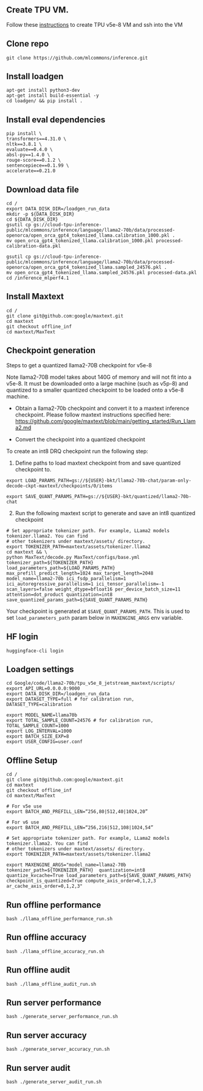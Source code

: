 
## Create TPU VM.
Follow these [instructions](https://cloud.google.com/tpu/docs/v5e-inference#tpu-vm) to create TPU v5e-8 VM and ssh into the VM


## Clone repo
```
git clone https://github.com/mlcommons/inference.git
```

## Install loadgen
```
apt-get install python3-dev
apt-get install build-essential -y
cd loadgen/ && pip install .
```

## Install eval dependencies
```
pip install \
transformers==4.31.0 \
nltk==3.8.1 \
evaluate==0.4.0 \
absl-py==1.4.0 \
rouge-score==0.1.2 \
sentencepiece==0.1.99 \
accelerate==0.21.0
```

## Download data file
```
cd /
export DATA_DISK_DIR=/loadgen_run_data
mkdir -p ${DATA_DISK_DIR}
cd ${DATA_DISK_DIR}
gsutil cp gs://cloud-tpu-inference-public/mlcommons/inference/language/llama2-70b/data/processed-openorca/open_orca_gpt4_tokenized_llama.calibration_1000.pkl .
mv open_orca_gpt4_tokenized_llama.calibration_1000.pkl processed-calibration-data.pkl

gsutil cp gs://cloud-tpu-inference-public/mlcommons/inference/language/llama2-70b/data/processed-openorca/open_orca_gpt4_tokenized_llama.sampled_24576.pkl .
mv open_orca_gpt4_tokenized_llama.sampled_24576.pkl processed-data.pkl
cd /inference_mlperf4.1
```

## Install Maxtext 
```
cd /
git clone git@github.com:google/maxtext.git
cd maxtext
git checkout offline_inf
cd maxtext/MaxText
```

## Checkpoint generation

Steps to get a quantized llama2-70B checkpoint for v5e-8

Note llama2-70B model takes about 140G of memory and will not fit into a v5e-8. It must be downloaded onto a large machine (such as v5p-8) and quantized to a smaller quantized checkpoint to be loaded onto a v5e-8 machine.

* Obtain a llama2-70b checkpoint and convert it to a maxtext inference checkpoint. Please follow maxtext instructions specified here: https://github.com/google/maxtext/blob/main/getting_started/Run_Llama2.md

* Convert the checkpoint into a quantized checkpoint

To create an int8 DRQ checkpoint run the following step:

1. Define paths to load maxtext checkpoint from and save quantized checkpoint to.

```
export LOAD_PARAMS_PATH=gs://${USER}-bkt/llama2-70b-chat/param-only-decode-ckpt-maxtext/checkpoints/0/items

export SAVE_QUANT_PARAMS_PATH=gs://${USER}-bkt/quantized/llama2-70b-chat
```

2. Run the following maxtext script to generate and save an int8 quantized checkpoint

```
# Set appropriate tokenizer path. For example, LLama2 models tokenizer.llama2. You can find 
# other tokenizers under maxtext/assets/ directory.
export TOKENIZER_PATH=maxtext/assets/tokenizer.llama2
cd maxtext && \
python MaxText/decode.py MaxText/configs/base.yml tokenizer_path=${TOKENIZER_PATH} load_parameters_path=${LOAD_PARAMS_PATH} max_prefill_predict_length=1024 max_target_length=2048 model_name=llama2-70b ici_fsdp_parallelism=1 ici_autoregressive_parallelism=1 ici_tensor_parallelism=-1 scan_layers=false weight_dtype=bfloat16 per_device_batch_size=11 attention=dot_product quantization=int8 save_quantized_params_path=${SAVE_QUANT_PARAMS_PATH}
```

Your checkpoint is generated at `$SAVE_QUANT_PARAMS_PATH`. This is used to set `load_parameters_path` param below in `MAXENGINE_ARGS` env variable. 

## HF login
```
huggingface-cli login
```

## Loadgen settings
```
cd Google/code/llama2-70b/tpu_v5e_8_jetstream_maxtext/scripts/
export API_URL=0.0.0.0:9000
export DATA_DISK_DIR=/loadgen_run_data
export DATASET_TYPE=full # for calibration run, DATASET_TYPE=calibration

export MODEL_NAME=llama70b
export TOTAL_SAMPLE_COUNT=24576 # for calibration run, TOTAL_SAMPLE_COUNT=1000
export LOG_INTERVAL=1000
export BATCH_SIZE_EXP=8
export USER_CONFIG=user.conf
```

## Offline Setup
```
cd /
git clone git@github.com:google/maxtext.git
cd maxtext
git checkout offline_inf
cd maxtext/MaxText

# For v5e use
export BATCH_AND_PREFILL_LEN=“256,80|512,40|1024,20”

# For v6 use
export BATCH_AND_PREFILL_LEN=“256,216|512,108|1024,54”

# Set appropriate tokenizer path. For example, LLama2 models tokenizer.llama2. You can find 
# other tokenizers under maxtext/assets/ directory.
export TOKENIZER_PATH=maxtext/assets/tokenizer.llama2

export MAXENGINE_ARGS="model_name=llama2-70b tokenizer_path=${TOKENIZER_PATH}  quantization=int8 quantize_kvcache=True load_parameters_path=${SAVE_QUANT_PARAMS_PATH} checkpoint_is_quantized=True compute_axis_order=0,1,2,3 ar_cache_axis_order=0,1,2,3"
```

## Run offline performance

```
bash ./llama_offline_performance_run.sh
```

## Run offline accuracy
```
bash ./llama_offline_accuracy_run.sh
```

## Run offline audit
```
bash ./llama_offline_audit_run.sh
```

## Run server performance
```
bash ./generate_server_performance_run.sh
```

## Run server accuracy
```
bash ./generate_server_accuracy_run.sh
```

## Run server audit
```
bash ./generate_server_audit_run.sh
```

